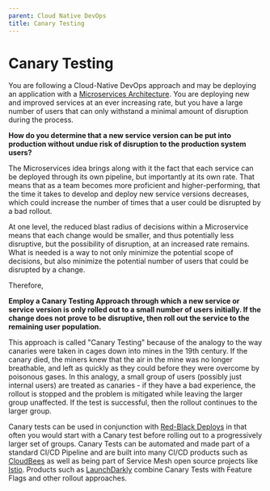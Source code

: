 ```yaml
---
parent: Cloud Native DevOps
title: Canary Testing
---
```

# Canary Testing

You are following a Cloud-Native DevOps approach and may be deploying an application with a [Microservices Architecture](../Microservices/Microservices-Architecture.md). You are deploying new and improved services at an ever increasing rate, but you have a large number of users that can only withstand a minimal amount of disruption during the process. 

**How do you determine that a new service version can be put into production without undue risk of disruption to the production system users?** 

The Microservices idea brings along with it the fact that each service can be deployed through its own pipeline, but importantly at its own rate.  That means that as a team becomes more proficient and higher-performing, that the time it takes to develop and deploy new service versions decreases, which could increase the number of times that a user could be disrupted by a bad rollout.

At one level, the reduced blast radius of decisions within a Microservice means that each change would be smaller, and thus potentially less disruptive, but the possibility of disruption, at an increased rate remains.  What is needed is a way to not only minimize the potential scope of decisions, but also minimize the potential number of users that could be disrupted by a change.

Therefore,

**Employ a Canary Testing Approach through which a new service or service version is only rolled out to a small number of users initially.  If the change does not prove to be disruptive, then roll out the service to the remaining user population.**

This approach is called "Canary Testing" because of the analogy to the way canaries were taken in cages down into mines in the 19th century.  If the canary died, the miners knew that the air in the mine was no longer breathable, and left as quickly as they could before they were overcome by poisonous gases. In this analogy, a small group of users (possibly just internal users) are treated as canaries - if they have a bad experience, the rollout is stopped and the problem is mitigated while leaving the larger group unaffected.  If the test is successful, then the rollout continues to the larger group.

Canary tests can be used in conjunction with [Red-Black Deploys](Red-Black-Deploy.md) in that often you would start with a Canary test before rolling out to a progressively larger set of groups. Canary Tests can be automated and made part of a standard CI/CD Pipeline and are built into many CI/CD products such as [CloudBees](https://www.cloudbees.com/) as well as being part of Service Mesh open source projects like [Istio](https://istio.io/latest/blog/2017/0.1-canary/). Products such as [LaunchDarkly](https://launchdarkly.com/) combine Canary Tests with Feature Flags and other rollout approaches. 
